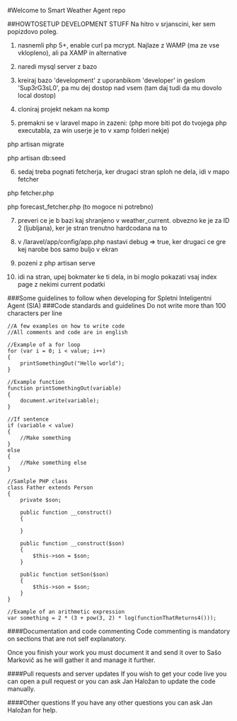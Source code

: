 #Welcome to Smart Weather Agent repo

##HOWTOSETUP DEVELOPMENT STUFF
Na hitro v srjanscini, ker sem popizdovo poleg.

1. nasnemli php 5+, enable curl pa mcrypt. Najlaze z WAMP (ma ze vse vklopleno), ali pa XAMP in alternative

2. naredi mysql server z bazo

3. kreiraj bazo 'development' z uporanbikom 'developer' in geslom 'Sup3rG3sL0', pa mu dej dostop nad vsem (tam daj tudi da mu dovolo local dostop)

4. cloniraj projekt nekam na komp

5. premakni se v laravel mapo in zazeni: (php more biti pot do tvojega php executabla, za win userje je to v xamp folderi nekje)

php artisan migrate

php artisan db:seed

6. sedaj treba pognati fetcherja, ker drugaci stran sploh ne dela, idi v mapo fetcher

php fetcher.php

php forecast_fetcher.php (to mogoce ni potrebno)

7. preveri ce je b bazi kaj shranjeno v weather_current. obvezno ke je za ID 2 (ljubljana), ker je stran trenutno hardcodana na to

8. v /laravel/app/config/app.php nastavi debug => true, ker drugaci ce gre kej narobe bos samo buljo v ekran

8. pozeni z php artisan serve

9. idi na stran, upej bokmater ke ti dela, in bi moglo pokazati vsaj index page z nekimi current podatki


###Some guidelines to follow when developing for Spletni Inteligentni Agent (SIA)
###Code standards and guidelines
Do not write more than 100 characters per line

    //A few examples on how to write code
    //All comments and code are in english
    
    //Example of a for loop
    for (var i = 0; i < value; i++)
    {
        printSomethingOut("Hello world");
    }
    
    //Example function
    function printSomethingOut(variable)
    {
        document.write(variable);
    }
    
    //If sentence
    if (variable < value)
    {
        //Make something
    }
    else
    {
        //Make something else
    }
    
    //Samlple PHP class
    class Father extends Person
    {
        private $son;
        
        public function __construct()
        {
        
        }
        
        public function __construct($son)
        {
            $this->son = $son;
        }
        
        public function setSon($son)
        {
            $this->son = $son;
        }
    }
    
    //Example of an arithmetic expression
    var something = 2 * (3 + pow(3, 2) * log(functionThatReturns4()));
    
####Documentation and code commenting
Code commenting is mandatory on sections that are not self explanatory.

Once you finish your work you must document it and send it over to Sašo Markovič as he will gather it and manage it further.

####Pull requests and server updates
If you wish to get your code live you can open a pull request or you can ask Jan Haložan to update the code manually.

####Other questions
If you have any other questions you can ask Jan Haložan for help.
